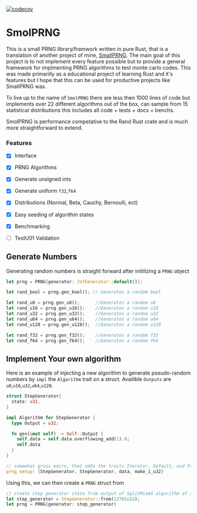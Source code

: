 [![codecov](https://codecov.io/gh/DKenefake/smolprng/branch/master/graph/badge.svg?token=5ZUYXYH6AD)](https://codecov.io/gh/DKenefake/smolprng)
# SmolPRNG

This is a small PRNG library/framwork written in pure Rust, that is a translation of another project of mine, [SmallPRNG](https://github.com/DKenefake/SmallPRNG). The main goal of this project is to not implement every feature possible but to provide a general framework for implmenting PRNG algorithms to test monte carlo codes. This was made primarilly as a educational project of learning Rust and it's features but I hope that this can be used for productive projects like SmallPRNG was. 

To live up to the name of ``SmolPRNG`` there are less then 1000 lines of code but implements over 22 different algorithms out of the box, can sample from 15 statistical distributions this includes all code + tests + docs + benchs.

SmolPRNG is performance competative to the Rand Rust crate and is much more straightforward to extend.

### Features

- [X] Interface
- [x] PRNG Algorithms
- [x] Generate unsigned ints
- [x] Generate uniform ``f32``,``f64``
- [x] Distributions (Normal, Beta, Cauchy, Bernoulli, ect)
- [x] Easy seeding of algorithm states
- [x] Benchmarking
- [ ] TestU01 Validation


## Generate Numbers

Generating random numbers is straight forward after initilizing a ``PRNG`` object

```rust
let prng = PRNG{generator: JsfGenerator::default()};

let rand_bool = prng.gen_bool(); // Generates a random bool

let rand_u8 = prng.gen_u8();      //Generates a random u8
let rand_u16 = prng.gen_u16();    //Generates a random u16
let rand_u32 = prng.gen_u32();    //Generates a random u32
let rand_u64 = prng.gen_u64();    //Generates a random u64
let rand_u128 = prng.gen_u128();  //Generates a random u128

let rand_f32 = prng.gen_f32();    //Generates a random f32
let rand_f64 = prng.gen_f64();    //Generates a random f64
```


## Implement Your own algorithm

Here is an example of injecting a new algorithm to generate pseudo-random numbers by ``impl`` the ``Algorithm`` trait on a struct. Availible ``Outputs`` are ``u8``,``u16``,``u32``,``u64``,``u128``.

```rust
struct StepGenerator{
  state: u32,
}

impl Algorithm for StepGenerator {
  type Output = u32;

  fn gen(&mut self) -> Self::Output {
    self.data = self.data.overflowing_add(1).0;
    self.data
  }
}

// somewhat gross macro, that adds the traits Iterator, Default, and From<U> where U in {u8, u16, u32, u64, u128}
prng_setup! {StepGenerator, StepGenerator, data, make_1_u32}
```

Using this, we can then create a ``PRNG`` struct from 

```rust
// create step generator state from output of SplitMix64 algorithm of a u32 seed
let step_generator = StepGenerator::from(12765u32); 
let prng = PRNG{generator: step_generator}
```
